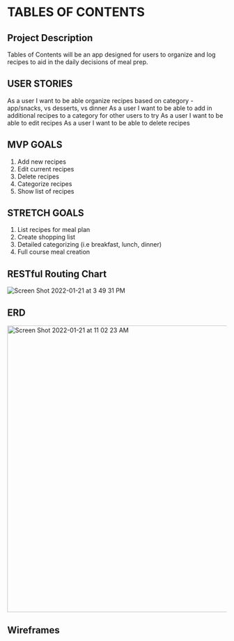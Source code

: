 # TABLES OF CONTENTS

## Project Description
Tables of Contents will be an app designed for users to organize and log recipes to aid in the daily decisions of meal prep.



## USER STORIES
As a user I want to be able organize recipes based on category - app/snacks, vs desserts, vs dinner
As a user I want to be able to add in additional recipes to a category for other users to try
As a user I want to be able to edit recipes
As a user I want to be able to delete recipes


## MVP GOALS
1. Add new recipes
2. Edit current recipes
3. Delete recipes
4. Categorize recipes
5. Show list of recipes

## STRETCH GOALS
1. List recipes for meal plan
2. Create shopping list
3. Detailed categorizing (i.e breakfast, lunch, dinner)
4. Full course meal creation

## RESTful Routing Chart

![Screen Shot 2022-01-21 at 3 49 31 PM](https://user-images.githubusercontent.com/95259747/150806331-13de8cca-d8d6-4ad1-b721-7c0aa41eff23.png)


## ERD

<img width="658" alt="Screen Shot 2022-01-21 at 11 02 23 AM" src="https://user-images.githubusercontent.com/95259747/150806708-35bb4d54-9490-42af-b76b-062748f7344e.png">



## Wireframes






